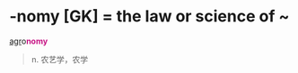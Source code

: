 # -nomy [GK] = the law or science of ~

[agr](_agr_.md)o<b style="color: #C71585;">nomy</b>
> n. 农艺学，农学